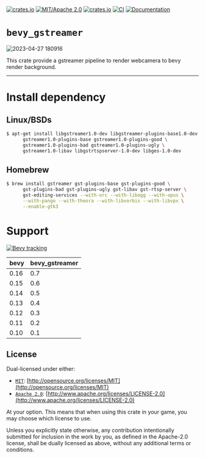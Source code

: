 [![crates.io](https://img.shields.io/crates/v/bevy_gstreamer)](https://crates.io/crates/bevy_gstreamer)
[![MIT/Apache 2.0](https://img.shields.io/badge/license-MIT%2FApache-blue.svg)](https://github.com/Seldom-SE/seldom_pixel#license)
[![crates.io](https://img.shields.io/crates/d/bevy_gstreamer)](https://crates.io/crates/bevy_gstreamer)
[![CI](https://github.com/foxzool/bevy_gstreamer/workflows/CI/badge.svg)](https://github.com/foxzool/bevy_gstreamer/actions)
[![Documentation](https://docs.rs/bevy_gstreamer/badge.svg)](https://docs.rs/bevy_gstreamer)

# `bevy_gstreamer`

![2023-04-27 180916](https://user-images.githubusercontent.com/217027/234832021-cfd3cf1d-9c26-4e63-b7c1-6120949bd431.png)

This crate provide a gstreamer pipeline to render webcamera to bevy render background.

--------

# Install dependency

## Linux/BSDs

```bash
$ apt-get install libgstreamer1.0-dev libgstreamer-plugins-base1.0-dev \
      gstreamer1.0-plugins-base gstreamer1.0-plugins-good \
      gstreamer1.0-plugins-bad gstreamer1.0-plugins-ugly \
      gstreamer1.0-libav libgstrtspserver-1.0-dev libges-1.0-dev
```

## Homebrew

```bash
$ brew install gstreamer gst-plugins-base gst-plugins-good \
      gst-plugins-bad gst-plugins-ugly gst-libav gst-rtsp-server \
      gst-editing-services --with-orc --with-libogg --with-opus \
      --with-pango --with-theora --with-libvorbis --with-libvpx \
      --enable-gtk3


```

# Support

[![Bevy tracking](https://img.shields.io/badge/Bevy%20tracking-released%20version-lightblue)](https://github.com/bevyengine/bevy/blob/main/docs/plugins_guidelines.md#main-branch-tracking)

| bevy | bevy_gstreamer |
|------|----------------|
| 0.16 | 0.7            |
| 0.15 | 0.6            |
| 0.14 | 0.5            |
| 0.13 | 0.4            |
| 0.12 | 0.3            |
| 0.11 | 0.2            |
| 0.10 | 0.1            |

## License

Dual-licensed under either:

- [`MIT`](LICENSE-MIT): [http://opensource.org/licenses/MIT](http://opensource.org/licenses/MIT)
- [`Apache 2.0`](LICENSE-APACHE): [http://www.apache.org/licenses/LICENSE-2.0](http://www.apache.org/licenses/LICENSE-2.0)

At your option. This means that when using this crate in your game, you may choose which license to use.

Unless you explicitly state otherwise, any contribution intentionally submitted for inclusion in the work by you, as
defined in the Apache-2.0 license, shall be dually licensed as above, without any additional terms or conditions.
